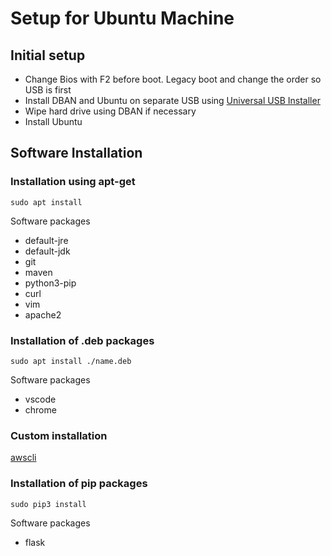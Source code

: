 # Setup for Ubuntu Machine

## Initial setup

* Change Bios with F2 before boot. Legacy boot and change the order so USB is first
* Install DBAN and Ubuntu on separate USB using [Universal USB Installer](https://www.pendrivelinux.com/universal-usb-installer-easy-as-1-2-3/)
* Wipe hard drive using DBAN if necessary
* Install Ubuntu

## Software Installation

### Installation using apt-get

`sudo apt install`

Software packages
* default-jre
* default-jdk
* git
* maven
* python3-pip
* curl
* vim
* apache2

### Installation of .deb packages

`sudo apt install ./name.deb`

Software packages
* vscode
* chrome

### Custom installation

[awscli](http://docs.aws.amazon.com/cli/latest/userguide/awscli-install-bundle.html) 

### Installation of pip packages

`sudo pip3 install`

Software packages
* flask
